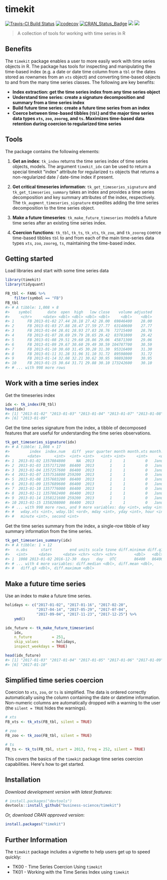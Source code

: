 
<!-- README.md is generated from README.Rmd. Please edit that file -->
timekit
=======

[![Travis-CI Build Status](https://travis-ci.org/business-science/timekit.svg?branch=master)](https://travis-ci.org/business-science/timekit.svg?branch=master) [![codecov](https://codecov.io/gh/business-science/timekit/branch/master/graph/badge.svg)](https://codecov.io/gh/business-science/timekit) [![CRAN\_Status\_Badge](http://www.r-pkg.org/badges/version/timekit)](https://cran.r-project.org/package=timekit) ![](http://cranlogs.r-pkg.org/badges/timekit?color=brightgreen) ![](http://cranlogs.r-pkg.org/badges/grand-total/timekit?color=brightgreen)

> A collection of tools for working with time series in R

Benefits
--------

The `timekit` package enables a user to more easily work with time series objects in R. The package has tools for inspecting and manipulating the time-based index (e.g. a date or date time column from a `tbl` or the dates stored as rownames from an `xts` object) and converting time-based objects to and from the many time series classes. The following are key benefits:

-   **Index extraction: get the time series index from any time series object**
-   **Understand time series: create a signature decomposition and summary from a time series index**
-   **Build future time series: create a future time series from an index**
-   **Coerce between time-based tibbles (`tbl`) and the major time series data types `xts`, `zoo`, `zooreg`, and `ts`. Maximizes time-based data retention during coercion to regularized time series**

Tools
-----

The package contains the following elements:

1.  **Get an index**: `tk_index` returns the time series index of time series objects, models. The argument `timekit_idx` can be used to return a special timekit "index" attribute for regularized `ts` objects that returns a non-regularized date / date-time index if present.

2.  **Get critical timeseries information**: `tk_get_timeseries_signature` and `tk_get_timeseries_summary` takes an index and provides a time series decomposition and key summary attributes of the index, respectively. The `tk_augment_timeseries_signature` expedites adding the time series decomposition to the time series object.

3.  **Make a future timeseries**: `tk_make_future_timeseries` models a future time series after an existing time series index.

4.  **Coercion functions**: `tk_tbl`, `tk_ts`, `tk_xts`, `tk_zoo`, and `tk_zooreg` coerce time-based tibbles `tbl` to and from each of the main time-series data types `xts`, `zoo`, `zooreg`, `ts`, maintaining the time-based index.

Getting started
---------------

Load libraries and start with some time series data

``` r
library(timekit)
library(tidyquant)

FB_tbl <- FANG %>%
    filter(symbol == "FB")
FB_tbl
#> # A tibble: 1,008 × 8
#>    symbol       date  open  high   low close    volume adjusted
#>     <chr>     <date> <dbl> <dbl> <dbl> <dbl>     <dbl>    <dbl>
#> 1      FB 2013-01-02 27.44 28.18 27.42 28.00  69846400    28.00
#> 2      FB 2013-01-03 27.88 28.47 27.59 27.77  63140600    27.77
#> 3      FB 2013-01-04 28.01 28.93 27.83 28.76  72715400    28.76
#> 4      FB 2013-01-07 28.69 29.79 28.65 29.42  83781800    29.42
#> 5      FB 2013-01-08 29.51 29.60 28.86 29.06  45871300    29.06
#> 6      FB 2013-01-09 29.67 30.60 29.49 30.59 104787700    30.59
#> 7      FB 2013-01-10 30.60 31.45 30.28 31.30  95316400    31.30
#> 8      FB 2013-01-11 31.28 31.96 31.10 31.72  89598000    31.72
#> 9      FB 2013-01-14 32.08 32.21 30.62 30.95  98892800    30.95
#> 10     FB 2013-01-15 30.64 31.71 29.88 30.10 173242600    30.10
#> # ... with 998 more rows
```

Work with a time series index
-----------------------------

Get the timeseries index

``` r
idx <- tk_index(FB_tbl)
head(idx)
#> [1] "2013-01-02" "2013-01-03" "2013-01-04" "2013-01-07" "2013-01-08"
#> [6] "2013-01-09"
```

Get the time series signature from the index, a tibble of decomposed features that are useful for understanding the time series observations.

``` r
tk_get_timeseries_signature(idx)
#> # A tibble: 1,008 × 17
#>         index  index.num   diff  year quarter month month.xts month.lbl
#>        <date>      <int>  <int> <int>   <int> <int>     <int>     <ord>
#> 1  2013-01-02 1357084800     NA  2013       1     1         0   January
#> 2  2013-01-03 1357171200  86400  2013       1     1         0   January
#> 3  2013-01-04 1357257600  86400  2013       1     1         0   January
#> 4  2013-01-07 1357516800 259200  2013       1     1         0   January
#> 5  2013-01-08 1357603200  86400  2013       1     1         0   January
#> 6  2013-01-09 1357689600  86400  2013       1     1         0   January
#> 7  2013-01-10 1357776000  86400  2013       1     1         0   January
#> 8  2013-01-11 1357862400  86400  2013       1     1         0   January
#> 9  2013-01-14 1358121600 259200  2013       1     1         0   January
#> 10 2013-01-15 1358208000  86400  2013       1     1         0   January
#> # ... with 998 more rows, and 9 more variables: day <int>, wday <int>,
#> #   wday.xts <int>, wday.lbl <ord>, mday <int>, yday <int>, hour <int>,
#> #   minute <int>, second <int>
```

Get the time series summary from the index, a single-row tibble of key summary information from the time series.

``` r
tk_get_timeseries_summary(idx)
#> # A tibble: 1 × 12
#>   n.obs      start        end units scale tzone diff.minimum diff.q1
#>   <int>     <date>     <date> <chr> <chr> <chr>        <dbl>   <dbl>
#> 1  1008 2013-01-02 2016-12-30  days   day   UTC        86400   86400
#> # ... with 4 more variables: diff.median <dbl>, diff.mean <dbl>,
#> #   diff.q3 <dbl>, diff.maximum <dbl>
```

Make a future time series
-------------------------

Use an index to make a future time series.

``` r
holidays <- c("2017-01-02", "2017-01-16", "2017-02-20",
              "2017-04-14", "2017-05-29", "2017-07-04",
              "2017-09-04", "2017-11-23", "2017-12-25") %>%
    ymd()

idx_future <- tk_make_future_timeseries(
    idx, 
    n_future         = 251, 
    skip_values      = holidays, 
    inspect_weekdays = TRUE) 

head(idx_future)
#> [1] "2017-01-03" "2017-01-04" "2017-01-05" "2017-01-06" "2017-01-09"
#> [6] "2017-01-10"
```

Simplified time series coercion
-------------------------------

Coercion to `xts`, `zoo`, or `ts` is simplified. The data is ordered correctly automatically using the column containing the date or datetime information. Non-numeric columns are automatically dropped with a warning to the user (the `silent = TRUE` hides the warnings).

``` r
# xts
FB_xts <- tk_xts(FB_tbl, silent = TRUE)
```

``` r
# zoo
FB_zoo <- tk_zoo(FB_tbl, silent = TRUE)
```

``` r
# ts
FB_ts <- tk_ts(FB_tbl, start = 2013, freq = 252, silent = TRUE)
```

This covers the basics of the `timekit` package time series coercion capabilities. Here's how to get started.

Installation
------------

*Download development version with latest features*:

``` r
# install.packages("devtools")
devtools::install_github("business-science/timekit")
```

*Or, download CRAN approved version*:

``` r
install.packages("timekit")
```

Further Information
-------------------

The `timekit` package includes a vignette to help users get up to speed quickly:

-   TK00 - Time Series Coercion Using `timekit`
-   TK01 - Working with the Time Series Index using `timekit`

